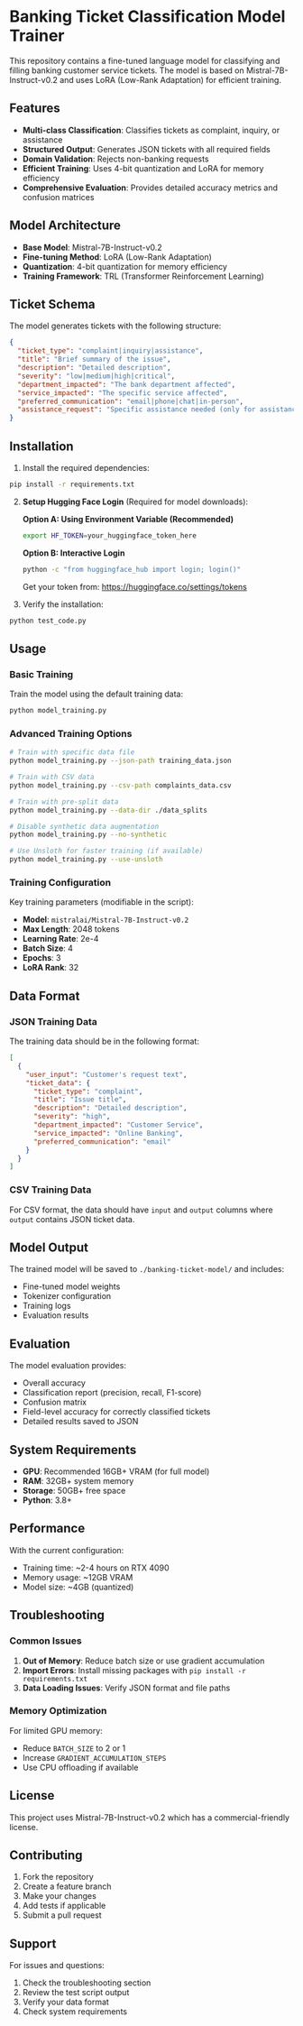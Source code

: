 # Banking Ticket Classification Model Trainer

This repository contains a fine-tuned language model for classifying and filling banking customer service tickets. The model is based on Mistral-7B-Instruct-v0.2 and uses LoRA (Low-Rank Adaptation) for efficient training.

## Features

- **Multi-class Classification**: Classifies tickets as complaint, inquiry, or assistance
- **Structured Output**: Generates JSON tickets with all required fields
- **Domain Validation**: Rejects non-banking requests
- **Efficient Training**: Uses 4-bit quantization and LoRA for memory efficiency
- **Comprehensive Evaluation**: Provides detailed accuracy metrics and confusion matrices

## Model Architecture

- **Base Model**: Mistral-7B-Instruct-v0.2
- **Fine-tuning Method**: LoRA (Low-Rank Adaptation)
- **Quantization**: 4-bit quantization for memory efficiency
- **Training Framework**: TRL (Transformer Reinforcement Learning)

## Ticket Schema

The model generates tickets with the following structure:

```json
{
  "ticket_type": "complaint|inquiry|assistance",
  "title": "Brief summary of the issue",
  "description": "Detailed description",
  "severity": "low|medium|high|critical",
  "department_impacted": "The bank department affected",
  "service_impacted": "The specific service affected",
  "preferred_communication": "email|phone|chat|in-person",
  "assistance_request": "Specific assistance needed (only for assistance tickets)"
}
```

## Installation

1. Install the required dependencies:
```bash
pip install -r requirements.txt
```

2. **Setup Hugging Face Login** (Required for model downloads):
   
   **Option A: Using Environment Variable (Recommended)**
   ```bash
   export HF_TOKEN=your_huggingface_token_here
   ```
   
   **Option B: Interactive Login**
   ```bash
   python -c "from huggingface_hub import login; login()"
   ```
   
   Get your token from: https://huggingface.co/settings/tokens

3. Verify the installation:
```bash
python test_code.py
```

## Usage

### Basic Training

Train the model using the default training data:

```bash
python model_training.py
```

### Advanced Training Options

```bash
# Train with specific data file
python model_training.py --json-path training_data.json

# Train with CSV data
python model_training.py --csv-path complaints_data.csv

# Train with pre-split data
python model_training.py --data-dir ./data_splits

# Disable synthetic data augmentation
python model_training.py --no-synthetic

# Use Unsloth for faster training (if available)
python model_training.py --use-unsloth
```

### Training Configuration

Key training parameters (modifiable in the script):

- **Model**: `mistralai/Mistral-7B-Instruct-v0.2`
- **Max Length**: 2048 tokens
- **Learning Rate**: 2e-4
- **Batch Size**: 4
- **Epochs**: 3
- **LoRA Rank**: 32

## Data Format

### JSON Training Data

The training data should be in the following format:

```json
[
  {
    "user_input": "Customer's request text",
    "ticket_data": {
      "ticket_type": "complaint",
      "title": "Issue title",
      "description": "Detailed description",
      "severity": "high",
      "department_impacted": "Customer Service",
      "service_impacted": "Online Banking",
      "preferred_communication": "email"
    }
  }
]
```

### CSV Training Data

For CSV format, the data should have `input` and `output` columns where `output` contains JSON ticket data.

## Model Output

The trained model will be saved to `./banking-ticket-model/` and includes:

- Fine-tuned model weights
- Tokenizer configuration
- Training logs
- Evaluation results

## Evaluation

The model evaluation provides:

- Overall accuracy
- Classification report (precision, recall, F1-score)
- Confusion matrix
- Field-level accuracy for correctly classified tickets
- Detailed results saved to JSON

## System Requirements

- **GPU**: Recommended 16GB+ VRAM (for full model)
- **RAM**: 32GB+ system memory
- **Storage**: 50GB+ free space
- **Python**: 3.8+

## Performance

With the current configuration:
- Training time: ~2-4 hours on RTX 4090
- Memory usage: ~12GB VRAM
- Model size: ~4GB (quantized)

## Troubleshooting

### Common Issues

1. **Out of Memory**: Reduce batch size or use gradient accumulation
2. **Import Errors**: Install missing packages with `pip install -r requirements.txt`
3. **Data Loading Issues**: Verify JSON format and file paths

### Memory Optimization

For limited GPU memory:
- Reduce `BATCH_SIZE` to 2 or 1
- Increase `GRADIENT_ACCUMULATION_STEPS`
- Use CPU offloading if available

## License

This project uses Mistral-7B-Instruct-v0.2 which has a commercial-friendly license.

## Contributing

1. Fork the repository
2. Create a feature branch
3. Make your changes
4. Add tests if applicable
5. Submit a pull request

## Support

For issues and questions:
1. Check the troubleshooting section
2. Review the test script output
3. Verify your data format
4. Check system requirements 